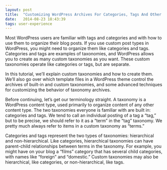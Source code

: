 ```yaml
---
layout: post
title:  "Customizing WordPress Archives For Categories, Tags And Other Taxonomies"
date:   2014-08-23 18:43:39
tags: user-experience
---
```


<p>Most WordPress users are familiar with tags and categories and with how to use them to organize their blog posts. If you use custom post types in WordPress, you might need to organize them like categories and tags. Categories and tags are examples of taxonomies, and WordPress allows you to create as many custom taxonomies as you want. These custom taxonomies operate like categories or tags, but are separate.</p>
<p>In this tutorial, we’ll explain custom taxonomies and how to create them. We’ll also go over which template files in a WordPress theme control the archives of built-in and custom taxonomies, and some advanced techniques for customizing the behavior of taxonomy archives.</p>
<p>Before continuing, let’s get our terminology straight. A taxonomy is a WordPress content type, used primarily to organize content of any other content type. The two taxonomies everyone is familiar with are built in: categories and tags. We tend to call an individual posting of a tag a “tag,” but to be precise, we should refer to it as a “term” in the “tag” taxonomy. We pretty much always refer to items in a custom taxonomy as “terms.”</p>
<p>Categories and tags represent the two types of taxonomies: hierarchical and non-hierarchical. Like categories, hierarchical taxonomies can have parent-child relationships between terms in the taxonomy. For example, you might have on your blog a “films” category that has several child categories, with names like “foreign” and “domestic.” Custom taxonomies may also be hierarchical, like categories, or non-hierarchical, like tags.</p>